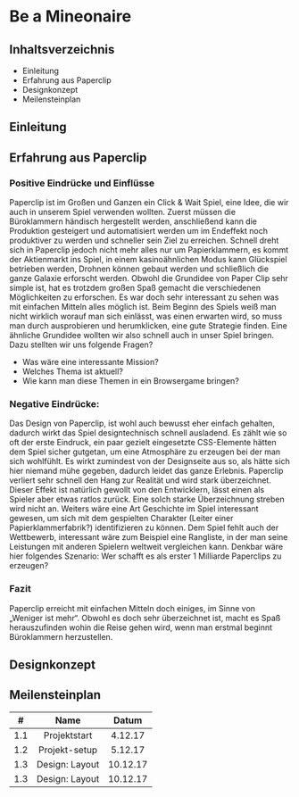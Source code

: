 # Be a Mineonaire

## Inhaltsverzeichnis

- Einleitung
- Erfahrung aus Paperclip
- Designkonzept
- Meilensteinplan

## Einleitung

## Erfahrung aus Paperclip
### Positive Eindrücke und Einflüsse
Paperclip ist im Großen und Ganzen ein Click &amp; Wait Spiel, eine Idee, die wir auch in unserem Spiel
verwenden wollten. Zuerst müssen die Büroklammern händisch hergestellt werden, anschließend kann die Produktion gesteigert und automatisiert werden um im Endeffekt noch produktiver zu werden und schneller sein Ziel zu erreichen. Schnell dreht sich in Paperclip jedoch nicht mehr alles nur um Papierklammern, es kommt der Aktienmarkt ins Spiel, in einem kasinoähnlichen Modus kann Glückspiel betrieben werden, Drohnen können gebaut werden und schließlich die ganze Galaxie erforscht werden.
Obwohl die Grundidee von Paper Clip sehr simple ist, hat es trotzdem großen Spaß gemacht die verschiedenen Möglichkeiten zu erforschen. Es war doch sehr interessant zu sehen was mit einfachen Mitteln alles möglich ist. Beim Beginn des Spiels weiß man nicht wirklich worauf man sich einlässt, was einen erwarten wird, so muss man durch ausprobieren und herumklicken, eine gute Strategie finden. Eine ähnliche Grundidee wollten wir also schnell auch in unser Spiel bringen.
Dazu stellten wir uns folgende Fragen?
- Was wäre eine interessante Mission?
- Welches Thema ist aktuell?
- Wie kann man diese Themen in ein Browsergame bringen?

### Negative Eindrücke:

Das Design von Paperclip, ist wohl auch bewusst eher einfach gehalten, dadurch wirkt das Spiel designtechnisch schnell ausladend. 
Es zählt wie so oft der erste Eindruck, ein paar gezielt eingesetzte
CSS-Elemente hätten dem Spiel sicher gutgetan, um eine Atmosphäre zu erzeugen bei der man sich wohlfühlt. Es wirkt zumindest von der Designseite aus so, als hätte sich hier niemand mühe gegeben, dadurch leidet das ganze Erlebnis.
Paperclip verliert sehr schnell den Hang zur Realität und wird stark überzeichnet. Dieser Effekt ist natürlich gewollt von den Entwicklern, lässt einen als Spieler aber etwas ratlos zurück. Eine solch starke Überzeichnung streben wird nicht an.
Weiters wäre eine Art Geschichte im Spiel interessant gewesen, um sich mit dem gespielten Charakter (Leiter einer Papierklammerfabrik?) identifizieren zu können.
Dem Spiel fehlt auch der Wettbewerb, interessant wäre zum Beispiel eine Rangliste, in der man seine Leistungen mit anderen Spielern weltweit vergleichen kann. Denkbar wäre hier folgendes Szenario:
Wer schafft es als erster 1 Milliarde Paperclips zu erzeugen?
### Fazit
Paperclip erreicht mit einfachen Mitteln doch einiges, im Sinne von „Weniger ist mehr“. Obwohl es doch sehr überzeichnet ist, macht es Spaß herauszufinden wohin die Reise gehen wird, wenn man erstmal beginnt Büroklammern herzustellen.

## Designkonzept

## Meilensteinplan

| #        | Name          | Datum         | 
|:--------:|:-------------:|:-------------:|
| 1.1      | Projektstart       | 4.12.17  |
| 1.2      | Projekt-setup      | 5.12.17  |
| 1.3      | Design: Layout     | 10.12.17 |
| 1.3      | Design: Layout     | 10.12.17 |
